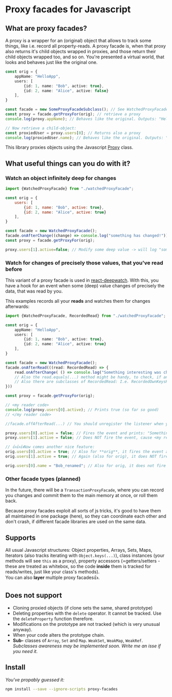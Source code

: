 # Proxy facades for Javascript

## What are proxy facades?
A proxy is a wrapper for an (original) object that allows to track some things, like i.e. record all property-reads.
A proxy facade is, when that proxy also returns it's child objects wrapped in proxies, and those return their child objects wrapped too, and so on.
You're presented a virtual world, that looks and behaves just like the original one.

````typescript
const orig = {
    appName: "HelloApp",
    users: [
        {id: 1, name: "Bob", active: true},
        {id: 2, name: "Alice", active: false}
    ],
}

const facade = new SomeProxyFacadeSubclass(); // See WatchedProxyFacade example
const proxy = facade.getProxyFor(orig); // retrieve a proxy
console.log(proxy.appName); // Behaves like the original. Outputs: "HelloApp"

// Now retrieve a child-object:
const proxiedUser = proxy.users[0]; // Returns also a proxy
console.log(proxiedUser.name); // Behaves like the original. Outputs: "Bob"
````

This library proxies objects using the Javascript [Proxy](https://developer.mozilla.org/en-US/docs/Web/JavaScript/Reference/Global_Objects/Proxy) class.

## What useful things can you do with it?

### Watch an object infinitely deep for changes
````javascript
import {WatchedProxyFacade} from "./watchedProxyFacade";

const orig = {
    users: [
        {id: 1, name: "Bob", active: true},
        {id: 2, name: "Alice", active: true}
    ],
}

const facade = new WatchedProxyFacade();
facade.onAfterChange((change) => console.log("something has changed!"))
const proxy = facade.getProxyFor(orig);

proxy.users[1].active=false; // Modify some deep value -> will log "something has changed!"
````

### Watch for changes of precisely those values, that you've read before
This variant of a proxy facade is used in [react-deepwatch](). With this, you have a hook for an event when some (deep) value changes of precisely the data, that was read by you.

This examples records all your **reads** and watches them for changes afterwards:

````typescript
import {WatchedProxyFacade, RecordedRead} from "./watchedProxyFacade";

const orig = {
    appName: "HelloApp",
    users: [
        {id: 1, name: "Bob", active: true},
        {id: 2, name: "Alice", active: true}
    ],
}

const facade = new WatchedProxyFacade();
facade.onAfterRead(((read: RecordedRead) => {
    read.onAfterChange( () => console.log("Something interesting was changed!"), true /* true=let's also track the original here;) */)
    // Also the read.equals(...) method might be handy, to check, if any of your preconditions have changed.
    // Also there are subclasses of RecordedRead: I.e. RecordedOwnKeysRead or RecordedArrayValuesRead
}))

const proxy = facade.getProxyFor(orig);

// <my reader code>
console.log(proxy.users[0].active); // Prints true (so far so good)
// </my reader code>

//facade.offAfterRead(...) // You should unregister the listener when your code-of-interest has finished

proxy.users[0].active = false; // Fires the event and prints: "Something interesting was changed!"
proxy.users[1].active = false; // Does NOT fire the event, cause <my reader code> is not interested in Alice!

// 👍👍👍Now comes another nice feature:
orig.users[0].active = true; // Also for **orig**, it fires the event and prints: "Something interesting was changed!". The trackOriginal parameter (above) has installed traps via prototype altering on orig, orig.users and orig.users[0] to track these objects too!
orig.users[1].active = true; // Again (also for orig), it does NOT fire the event, cause <my reader code> is not interested in Alice!

orig.users[0].name = "Bob_renamed"; // Also for orig, it does not fire the event, cause <my reader code> is not interested in the "name" field
````

### Other facade types (planned)
In the future, there will be a `TransactionProxyFacade`, where you can record you changes and commit them to the main memory at once, or roll them back.

Because proxy facades exploit all sorts of js tricks, it's good to have them all maintained in one package (here), so they can coordinate each other and don't crash, if different facade libraries are used on the same data.

## Supports
All usual Javascript structures:
Object properties, Arrays, Sets, Maps, Iterators (also tracks iterating with `Object.keys(...)`),
class instances (your methods will see `this` as a proxy), property accessors (=getters/setters - these are treated as whitebox, so the code **inside** them is tracked for reads/writes, just like your class's methods).  
You can also **layer** multiple proxy facades👍.

## Does not support
- Cloning proxied objects (if clone sets the same, shared prototype)
- Deleting properties with the `delete` operator. It cannot be tracked. Use the `deleteProperty` function therefore.
- Modifications on the prototype are not tracked (which is very unusual anyway).
- When your code alters the prototype chain.
- **Sub-** classes of `Array`, `Set` and `Map`. `WeakSet`, `WeakMap`, `WeakRef`. _Subclasses awareness may be implemented soon. Write me an isse if you need it._

## Install
_You've propably guessed it:_
````bash
npm install --save --ignore-scripts proxy-facades
````